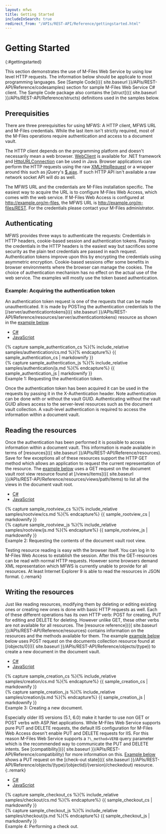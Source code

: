 ```yaml
---
layout: mfws
title: Getting Started
includeInSearch: true
redirect_from: "/APIs/REST-API/Reference/gettingstarted.html"
---
```


# Getting Started
{:#gettingstarted}

This section demonstrates the use of M-Files Web Service by using low level HTTP requests. The information below should be applicale to most programming languages. See [Sample Code]({{ site.baseurl }}/APIs/REST-API/Reference/codesamples) section for sample M-Files Web Service C# client. The Sample Code package also contains the [struct]({{ site.baseurl }}/APIs/REST-API/Reference/structs) definitions used in the samples below.

## Prerequisities

There are three prerequisities for using MFWS: A HTTP client, MFWS URL and M-Files credentials. While the last item isn't strictly required, most of the M-Files operations require authentication and access to a document vault.

The HTTP client depends on the programming platform and doesn't necessarily mean a web browser. [WebClient](http://msdn.microsoft.com/en-us/library/system.net.webclient.aspx) is available for .NET framework and [HttpURLConnection](http://docs.oracle.com/javase/6/docs/api/java/net/HttpURLConnection.html) can be used in Java. Browser applications can perform the HTTP requests using the raw [XMLHttpRequest](https://developer.mozilla.org/en-US/docs/DOM/XMLHttpRequest) or a wrapper around this such as jQuery's [\$.ajax](http://api.jquery.com/jQuery.ajax/). If such HTTP API isn't available a raw network socket API will do as well.

The MFWS URL and the credentials are M-Files installation specific. The easiest way to acquire the URL is to configure M-Files Web Access, which comes with the web service. If M-Files Web Access is configured at http://example.org/m-files, the MFWS URL is http://example.org/m-files/REST. For the credentials please contact your M-Files administrator.

## Authenticating

MFWS provides three ways to authenticate the requests: Credentials in HTTP headers, cookie-based session and authentication tokens. Passing the credentials in the HTTP headers is the easiest way but sacrifices some security as the plain text credentials are passed in each request. Authentication tokens improve upon this by encrypting the credentials using asymmetric encryption. Cookie-based sessions offer some benefits in browser environments where the browser can manage the cookies. The choice of authentication mechanism has no effect on the actual use of the web service. The examples will mostly use the token based authentication.

### Example: Acquiring the authentication token

An authentication token request is one of the requests that can be made unauthenticated. It is made by POSTing the authentication credentials to the [/server/authenticationtokens]({{ site.baseurl }}/APIs/REST-API/Reference/resources/server/authenticationtokens) resource as shown in the [example below](#example-1).

<div class="sample" id="example-1">
	<div class="sample-code">
		<ul>
			<li><a href="#example-1-code-cs">C#</a></li>
			<li><a href="#example-1-code-js">JavaScript</a></li>
		</ul>
		<div id="example-1-code-cs">
			{% capture sample_authentication_cs %}{% include_relative samples/authentication/cs.md %}{% endcapture%}
			{{ sample_authentication_cs | markdownify }}
		</div>
		<div id="example-1-code-js">
			{% capture sample_authentication_js %}{% include_relative samples/authentication/js.md %}{% endcapture%}
			{{ sample_authentication_js | markdownify }}
		</div>
	</div>
	<div class="caption">
		<span class="caption-label">Example 1:</span>
		Requesting the authentication token.
	</div>
</div>

Once the authentication token has been acquired it can be used in the requests by passing it in the X-Authentication header. Note authentication can be done with or without the vault GUID. Authenticating without the vault GUID allows access to the server-level resources such as the document vault collection. A vault-level authentication is required to access the information within a document vault.

## Reading the resources

Once the authentication has been performed it is possible to access information within a document vault. This information is made available in terms of [resources]({{ site.baseurl }}/APIs/REST-API/Reference/resources). Save for few exceptions all of these resources support the HTTP GET method which allows an application to request the current representation of the resource. The [example below](#example-2) uses a GET request on the document vault root view resource found at [/views/items]({{ site.baseurl }}/APIs/REST-API/Reference/resources/views/path/items) to list all the views in the document vault root.

<div class="sample" id="example-2">
	<div class="sample-code">
		<ul>
			<li><a href="#example-2-code-cs">C#</a></li>
			<li><a href="#example-2-code-js">JavaScript</a></li>
		</ul>
		<div id="example-2-code-cs">
			{% capture sample_rootview_cs %}{% include_relative samples/rootview/cs.md %}{% endcapture%}
			{{ sample_rootview_cs | markdownify }}
		</div>
		<div id="example-2-code-js">
			{% capture sample_rootview_js %}{% include_relative samples/rootview/js.md %}{% endcapture%}
			{{ sample_rootview_js | markdownify }}
		</div>
	</div>
	<div class="caption">
		<span class="caption-label">Example 2:</span>
		Requesting the contents of the document vault root view.
	</div>
</div>

Testing resource reading is easy with the browser itself. You can log in to M-Files Web Access to establish the session. After this the GET-resources can be read with normal HTTP requests. However some browsers demand XML representation which MFWS is currently unable to provide for all resources. At least Internet Explorer 9 is able to read the resources in JSON format.
{:.remark}

## Writing the resources

Just like reading resources, modifying them by deleting or editing existing ones or creating new ones is done with basic HTTP requests as well. Each of these different operations has its own HTTP verb: POST for creating, PUT for editing and DELETE for deleting. However unlike GET, these other verbs are not available for all resources. The [resource reference]({{ site.baseurl }}/APIs/REST-API/Reference/resources) contains information on the resources and the methods available for them. The example [example below](#example-3) below uses POST request on the documents collection resource found at [/objects/0]({{ site.baseurl }}/APIs/REST-API/Reference/objects/(type)) to create a new document in the document vault.

<div class="sample" id="example-3">
	<div class="sample-code">
		<ul>
			<li><a href="#example-3-code-cs">C#</a></li>
			<li><a href="#example-3-code-js">JavaScript</a></li>
		</ul>
		<div id="example-3-code-cs">
			{% capture sample_creation_cs %}{% include_relative samples/creation/cs.md %}{% endcapture%}
			{{ sample_creation_cs | markdownify }}
		</div>
		<div id="example-3-code-js">
			{% capture sample_creation_js %}{% include_relative samples/creation/js.md %}{% endcapture%}
			{{ sample_creation_js | markdownify }}
		</div>
	</div>
	<div class="caption">
		<span class="caption-label">Example 3:</span>
		Creating a new document.
	</div>
</div>

Especially older IIS versions (5.1, 6.0) make it harder to use non GET or POST verbs with ASP.Net applications. While M-Files Web Service supports pure PUT and DELETE requests, the default IIS configuration for M-Files Web Access doesn't enable PUT and DELETE requests for IIS. For this reason M-Files Web Service supports a `?\_method=VERB` query parameter which is the recommended way to communicate the PUT and DELETE intents. See [compatibility]({{ site.baseurl }}/APIs/REST-API/Reference/compatibility) for more information on this. [Example below](#example-4) shows a PUT request on the [check-out state]({{ site.baseurl }}/APIs/REST-API/Reference/objects/(type)/(objectid)/(version)/checkedout) resource.
{:.remark}

<div class="sample" id="example-4">
	<div class="sample-code">
		<ul>
			<li><a href="#example-4-code-cs">C#</a></li>
			<li><a href="#example-4-code-js">JavaScript</a></li>
		</ul>
		<div id="example-4-code-cs">
			{% capture sample_checkout_cs %}{% include_relative samples/checkout/cs.md %}{% endcapture%}
			{{ sample_checkout_cs | markdownify }}
		</div>
		<div id="example-4-code-js">
			{% capture sample_checkout_js %}{% include_relative samples/checkout/js.md %}{% endcapture%}
			{{ sample_checkout_js | markdownify }}
		</div>
	</div>
	<div class="caption">
		<span class="caption-label">Example 4:</span>
		Performing a check out.
	</div>
</div>

